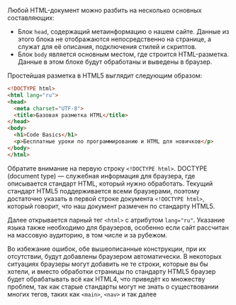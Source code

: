 
Любой HTML-документ можно разбить на несколько основных составляющих:

* Блок `head`, содержащий метаинформацию о нашем сайте. Данные из этого блока не отображаются непосредственно на странице, а служат для её описания, подключения стилей и скриптов.
* Блок `body` является основным местом, где строится HTML-разметка. Данные в этом блоке будут обработаны и выведены в браузер.

Простейшая разметка в HTML5 выглядит следующим образом:

```html
<!DOCTYPE html>
<html lang="ru">
<head>
  <meta charset="UTF-8">
  <title>Базовая разметка HTML</title>
</head>
<body>
  <h1>Code Basics</h1>
  <p>Бесплатные уроки по программированию и HTML для новичков</p>
</body>
</html>
```

Обратите внимание на первую строку `<!DOCTYPE html>`. DOCTYPE (document type) — служебная информация для браузера, где описывается стандарт HTML, который нужно обработать. Текущий стандарт HTML5 поддерживается всеми браузерами, поэтому достаточно указать в первой строке документа `<!DOCTYPE html>`, который говорит, что наш документ размечен по стандарту HTML5.

Далее открывается парный тег `<html>` с атрибутом `lang="ru"`. Указание языка также необходимо для браузеров, особенно если сайт рассчитан на массовую аудиторию, в том числе и за рубежом.

Во избежание ошибок, обе вышеописанные конструкции, при их отсутствии, будут добавлены браузером автоматически. В некоторых ситуациях браузеры могут добавить не те строки, которые вы бы хотели, и вместо обработки страницы по стандарту HTML5 браузер будет обрабатывать всё как HTML4, что приведёт ко множеству проблем, так как старые стандарты могут не знать о существовании многих тегов, таких как `<main>`, `<nav>` и так далее

